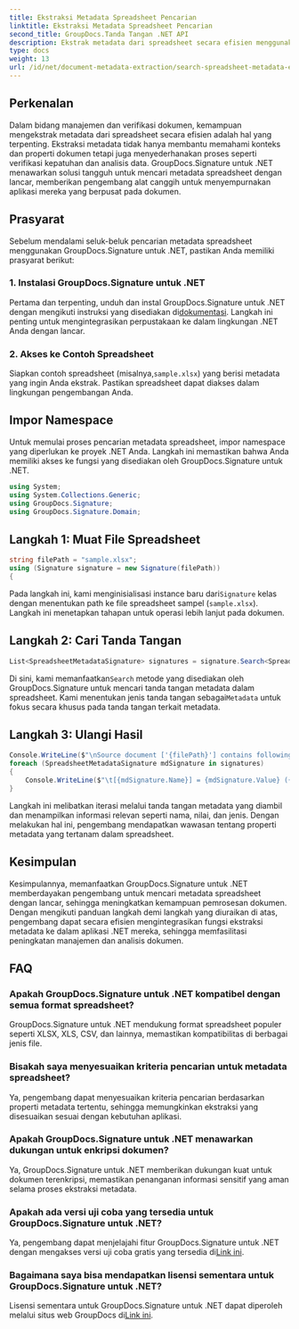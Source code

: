```yaml
---
title: Ekstraksi Metadata Spreadsheet Pencarian
linktitle: Ekstraksi Metadata Spreadsheet Pencarian
second_title: GroupDocs.Tanda Tangan .NET API
description: Ekstrak metadata dari spreadsheet secara efisien menggunakan GroupDocs.Signature untuk .NET. Tingkatkan manajemen dan analisis dokumen dengan mudah.
type: docs
weight: 13
url: /id/net/document-metadata-extraction/search-spreadsheet-metadata-extraction/
---
```

## Perkenalan
Dalam bidang manajemen dan verifikasi dokumen, kemampuan mengekstrak metadata dari spreadsheet secara efisien adalah hal yang terpenting. Ekstraksi metadata tidak hanya membantu memahami konteks dan properti dokumen tetapi juga menyederhanakan proses seperti verifikasi kepatuhan dan analisis data. GroupDocs.Signature untuk .NET menawarkan solusi tangguh untuk mencari metadata spreadsheet dengan lancar, memberikan pengembang alat canggih untuk menyempurnakan aplikasi mereka yang berpusat pada dokumen.
## Prasyarat
Sebelum mendalami seluk-beluk pencarian metadata spreadsheet menggunakan GroupDocs.Signature untuk .NET, pastikan Anda memiliki prasyarat berikut:
### 1. Instalasi GroupDocs.Signature untuk .NET
 Pertama dan terpenting, unduh dan instal GroupDocs.Signature untuk .NET dengan mengikuti instruksi yang disediakan di[dokumentasi](https://reference.groupdocs.com/signature/net/). Langkah ini penting untuk mengintegrasikan perpustakaan ke dalam lingkungan .NET Anda dengan lancar.
### 2. Akses ke Contoh Spreadsheet
Siapkan contoh spreadsheet (misalnya,`sample.xlsx`) yang berisi metadata yang ingin Anda ekstrak. Pastikan spreadsheet dapat diakses dalam lingkungan pengembangan Anda.

## Impor Namespace
Untuk memulai proses pencarian metadata spreadsheet, impor namespace yang diperlukan ke proyek .NET Anda. Langkah ini memastikan bahwa Anda memiliki akses ke fungsi yang disediakan oleh GroupDocs.Signature untuk .NET.

```csharp
using System;
using System.Collections.Generic;
using GroupDocs.Signature;
using GroupDocs.Signature.Domain;
```
## Langkah 1: Muat File Spreadsheet
```csharp
string filePath = "sample.xlsx";
using (Signature signature = new Signature(filePath))
{
```
 Pada langkah ini, kami menginisialisasi instance baru dari`Signature` kelas dengan menentukan path ke file spreadsheet sampel (`sample.xlsx`). Langkah ini menetapkan tahapan untuk operasi lebih lanjut pada dokumen.
## Langkah 2: Cari Tanda Tangan
```csharp
List<SpreadsheetMetadataSignature> signatures = signature.Search<SpreadsheetMetadataSignature>(SignatureType.Metadata);
```
 Di sini, kami memanfaatkan`Search` metode yang disediakan oleh GroupDocs.Signature untuk mencari tanda tangan metadata dalam spreadsheet. Kami menentukan jenis tanda tangan sebagai`Metadata` untuk fokus secara khusus pada tanda tangan terkait metadata.
## Langkah 3: Ulangi Hasil
```csharp
Console.WriteLine($"\nSource document ['{filePath}'] contains following signatures.");
foreach (SpreadsheetMetadataSignature mdSignature in signatures)
{
    Console.WriteLine($"\t[{mdSignature.Name}] = {mdSignature.Value} ({mdSignature.Type})");
}
```
Langkah ini melibatkan iterasi melalui tanda tangan metadata yang diambil dan menampilkan informasi relevan seperti nama, nilai, dan jenis. Dengan melakukan hal ini, pengembang mendapatkan wawasan tentang properti metadata yang tertanam dalam spreadsheet.

## Kesimpulan
Kesimpulannya, memanfaatkan GroupDocs.Signature untuk .NET memberdayakan pengembang untuk mencari metadata spreadsheet dengan lancar, sehingga meningkatkan kemampuan pemrosesan dokumen. Dengan mengikuti panduan langkah demi langkah yang diuraikan di atas, pengembang dapat secara efisien mengintegrasikan fungsi ekstraksi metadata ke dalam aplikasi .NET mereka, sehingga memfasilitasi peningkatan manajemen dan analisis dokumen.
## FAQ
### Apakah GroupDocs.Signature untuk .NET kompatibel dengan semua format spreadsheet?
GroupDocs.Signature untuk .NET mendukung format spreadsheet populer seperti XLSX, XLS, CSV, dan lainnya, memastikan kompatibilitas di berbagai jenis file.
### Bisakah saya menyesuaikan kriteria pencarian untuk metadata spreadsheet?
Ya, pengembang dapat menyesuaikan kriteria pencarian berdasarkan properti metadata tertentu, sehingga memungkinkan ekstraksi yang disesuaikan sesuai dengan kebutuhan aplikasi.
### Apakah GroupDocs.Signature untuk .NET menawarkan dukungan untuk enkripsi dokumen?
Ya, GroupDocs.Signature untuk .NET memberikan dukungan kuat untuk dokumen terenkripsi, memastikan penanganan informasi sensitif yang aman selama proses ekstraksi metadata.
### Apakah ada versi uji coba yang tersedia untuk GroupDocs.Signature untuk .NET?
 Ya, pengembang dapat menjelajahi fitur GroupDocs.Signature untuk .NET dengan mengakses versi uji coba gratis yang tersedia di[Link ini](https://releases.groupdocs.com/).
### Bagaimana saya bisa mendapatkan lisensi sementara untuk GroupDocs.Signature untuk .NET?
 Lisensi sementara untuk GroupDocs.Signature untuk .NET dapat diperoleh melalui situs web GroupDocs di[Link ini](https://purchase.groupdocs.com/temporary-license/).